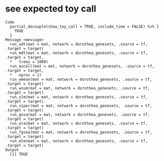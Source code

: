 # see expected toy call

    Code
      partial_decouple(show_toy_call = TRUE, include_time = FALSE) %>% {
        TRUE
      }
    Message <message>
      run_udt(mat = mat, network = dorothea_genesets, .source = tf, .target = target)
      run_mdt(mat = mat, network = dorothea_genesets, .source = tf, .target = target,
      *   trees = 1000)
      run_aucell(mat = mat, network = dorothea_genesets, .source = tf, .target = target,
      *   nproc = 1)
      run_wmean(mat = mat, network = dorothea_genesets, .source = tf, .target = target)
      run_wsum(mat = mat, network = dorothea_genesets, .source = tf, .target = target)
      run_ulm(mat = mat, network = dorothea_genesets, .source = tf, .target = target)
      run_viper(mat = mat, network = dorothea_genesets, .source = tf, .target = target)
      run_gsva(mat = mat, network = dorothea_genesets, .source = tf, .target = target)
      run_ora(mat = mat, network = dorothea_genesets, .source = tf, .target = target)
      run_fgsea(mat = mat, network = dorothea_genesets, .source = tf, .target = target)
      run_mlm(mat = mat, network = dorothea_genesets, .source = tf, .target = target)
    Output
      [1] TRUE

